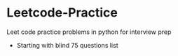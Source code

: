 # Leetcode-Practice
Leet code practice problems in python for interview prep
- Starting with blind 75 questions list
